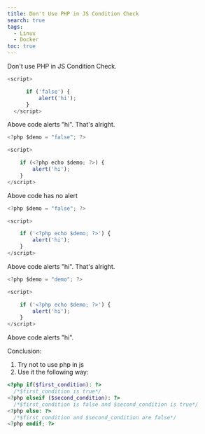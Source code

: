 ```yaml
---
title: Don't Use PHP in JS Condition Check
search: true
tags: 
  - Linux
  - Docker
toc: true
---
```


Don't use PHP in JS Condition Check.


```javascript
<script>

      if ('false') {
          alert('hi');
      }
  </script>
```

Above code alerts "hi". That's alright.


```javascript
<?php $demo = "false"; ?>

<script>

    if (<?php echo $demo; ?>) {
        alert('hi');
    }
</script>
```
Above code has no alert

```javascript
<?php $demo = "false"; ?>

<script>

    if ('<?php echo $demo; ?>') {
        alert('hi');
    }
</script>
```
Above code alerts "hi". That's alright.

```javascript
<?php $demo = "demo"; ?>

<script>

    if ('<?php echo $demo; ?>') {
        alert('hi');
    }
</script>
```
Above code alerts "hi".

Conclusion:
1. Try not to use php in js
2. Use it the following way:

```php
<?php if($first_condition): ?>
  /*$first_condition is true*/
<?php elseif ($second_condition): ?>
  /*$first_condition is false and $second_condition is true*/
<?php else: ?>
  /*$first_condition and $second_condition are false*/
<?php endif; ?>
```
